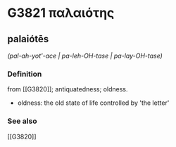 # G3821 παλαιότης

## palaiótēs

_(pal-ah-yot'-ace | pa-leh-OH-tase | pa-lay-OH-tase)_

### Definition

from [[G3820]]; antiquatedness; oldness.

- oldness: the old state of life controlled by 'the letter'

### See also

[[G3820]]

